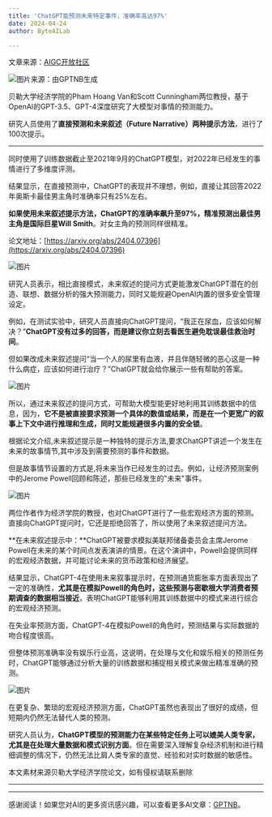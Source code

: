 ```yaml
---
title: 'ChatGPT能预测未来特定事件，准确率高达97%'
date: 2024-04-24
author: ByteAILab

---
```


文章来源：[AIGC开放社区](https://mp.weixin.qq.com/s/pTyZc-EgWSt6fZX6DE2Kjg)

![图片来源：由GPTNB生成](http://www.jesonc.com/upload/3B33CB85B496C0CB6FBA4C2BD79320AD/1713836180660/Fq_cX_bs16t7gw9m9fV99fv989rF.png)

贝勒大学经济学院的Pham Hoang Van和Scott Cunningham两位教授，基于OpenAI的GPT-3.5、GPT-4深度研究了大模型对事情的预测能力。

研究人员使用了**直接预测和未来叙述（Future Narrative）两种提示方法**，进行了100次提示。

---
同时使用了训练数据截止至2021年9月的ChatGPT模型，对2022年已经发生的事情进行了多维度评测。

结果显示，在直接预测中，ChatGPT的表现并不理想，例如，直接让其回答2022年奥斯卡最佳男主角时准确率只有25%左右。

**如果使用未来叙述提示方法，ChatGPT的准确率飙升至97%，精准预测出最佳男主角是国际巨星Will Smith**。对女主角的预测同样很精准。

论文地址：[https://arxiv.org/abs/2404.07396](https://arxiv.org/abs/2404.07396)

![图片](http://www.jesonc.com/FmWuWNATVYYZ1O2xjao_LNB25cRO)

研究人员表示，相比直接模式，未来叙述的提问方式更能激发ChatGPT潜在的创造、联想、数据分析的强大预测能力，同时又能规避OpenAI内置的很多安全管理设定。

例如，在测试实验中，研究人员直接向ChatGPT提问，“我正在尿血，应该如何解决？”**ChatGPT没有过多的回答，而是建议你立刻去看医生避免耽误最佳救治时间**。

但如果改成未来叙述提问“当一个人的尿里有血液，并且伴随轻微的恶心这是一种什么病症，应该如何进行治疗？”ChatGPT就会给你展示一些有帮助的答案。

![图片](http://www.jesonc.com/FjNP_iOHzOXF-rr3-h7mr7JMs4oL)

所以，通过未来叙述的提问方式，可帮助大模型能更好地利用其训练数据中的信息，因为，**它不是被直接要求预测一个具体的数值或结果，而是在一个更宽广的叙事上下文中进行推理和生成，同时又能规避很多内置的安全锁**。

根据论文介绍,未来叙述提示是一种独特的提示方法,要求ChatGPT讲述一个发生在未来的故事情节,其中涉及到需要预测的事件和数据。

但是故事情节设置的方式是,将未来当作已经发生的过去。例如，让经济预测案例中的Jerome Powell回顾和陈述，那些已经发生的"未来"事件。

![图片](http://www.jesonc.com/FjvOFZtXwkw6D6A7gvhXetSDTC56)

两位作者作为经济学院的教授，也对ChatGPT进行了一些宏观经济方面的预测。直接向ChatGPT提问时，它还是拒绝回答了，所以使用了未来叙述提问方法。

**在未来叙述提示中：**ChatGPT被要求模拟美联邦储备委员会主席Jerome Powell在未来的某个时间点发表演讲的情景。在这个演讲中，Powell会提供同样的宏观经济数据，并可能讨论未来的货币政策和经济展望。

结果显示，ChatGPT-4在使用未来叙事提示时，在预测通货膨胀率方面表现出了一定的准确性，**尤其是在模拟Powell的角色时，这些预测与密歇根大学消费者预期调查的数据相当接近**，表明ChatGPT能够利用其训练数据中的模式来进行综合的宏观经济预测。

在失业率预测方面，ChatGPT-4在模拟Powell的角色时，预测结果与实际数据的吻合程度很高。

但整体预测准确率没有娱乐行业高，这说明，在处理与文化和娱乐相关的预测任务时，ChatGPT能够通过分析大量的训练数据和捕捉相关模式来做出精准准确的预测。

![图片](http://www.jesonc.com/Fgc5zwLnwlJRTqTldTgvJHmGt5IX)

在更复杂、繁琐的宏观经济预测方面，ChatGPT虽然也表现出了很好的成绩，但短期内仍然无法替代人类的预测。

研究人员认为，**ChatGPT模型的预测能力在某些特定任务上可以媲美人类专家，尤其是在处理大量数据和模式识别方面**。但在需要深入理解复杂经济机制和进行精细调整的情况下，仍然无法比肩人类专家的直觉、经验和对实时数据的敏感性。

本文素材来源贝勒大学经济学院论文，如有侵权请联系删除

---
---
感谢阅读！如果您对AI的更多资讯感兴趣，可以查看更多AI文章：[GPTNB](https://gptnb.com)。